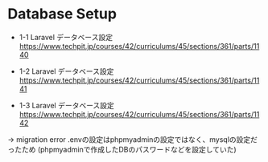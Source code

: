 # Database Setup
- 1-1 Laravel データベース設定
https://www.techpit.jp/courses/42/curriculums/45/sections/361/parts/1140

- 1-2 Laravel データベース設定
https://www.techpit.jp/courses/42/curriculums/45/sections/361/parts/1141

- 1-3 Laravel データベース設定
https://www.techpit.jp/courses/42/curriculums/45/sections/361/parts/1142

-> migration error
.envの設定はphpmyadminの設定ではなく、mysqlの設定だったため
(phpmyadminで作成したDBのパスワードなどを設定していた)

